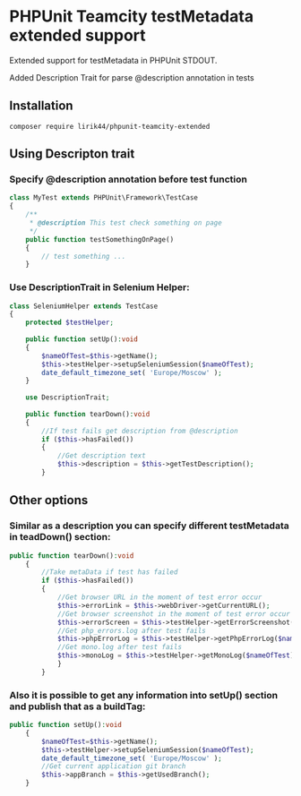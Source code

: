 # PHPUnit Teamcity testMetadata extended support

Extended support for testMetadata in PHPUnit STDOUT.

Added Description Trait for parse @description annotation in tests

## Installation

```
composer require lirik44/phpunit-teamcity-extended
```

## Using Descripton trait

### Specify @description annotation before test function

```php
class MyTest extends PHPUnit\Framework\TestCase
{
    /**
     * @description This test check something on page
     */
    public function testSomethingOnPage()
    {
        // test something ...
    }
```
### Use DescriptionTrait in Selenium Helper:

```php
class SeleniumHelper extends TestCase
{
    protected $testHelper;
    
    public function setUp():void
    {
        $nameOfTest=$this->getName();
        $this->testHelper->setupSeleniumSession($nameOfTest);
        date_default_timezone_set( 'Europe/Moscow' );
    }
    
    use DescriptionTrait;
    
    public function tearDown():void
    {
        //If test fails get description from @description
        if ($this->hasFailed())
        {
            //Get description text
            $this->description = $this->getTestDescription();
        }
```
## Other options

### Similar as a description you can specify different testMetadata in teadDown() section:
```php
public function tearDown():void
    {
        //Take metaData if test has failed
        if ($this->hasFailed())
        {
            //Get browser URL in the moment of test error occur
            $this->errorLink = $this->webDriver->getCurrentURL();
            //Get browser screenshot in the moment of test error occur
            $this->errorScreen = $this->testHelper->getErrorScreenshot($nameOfTest);
            //Get php_errors.log after test fails
            $this->phpErrorLog = $this->testHelper->getPhpErrorLog($nameOfTest);
            //Get mono.log after test fails
            $this->monoLog = $this->testHelper->getMonoLog($nameOfTest);
            }
        }
```
### Also it is possible to get any information into setUp() section and publish that as a buildTag:
```php
public function setUp():void
    {
        $nameOfTest=$this->getName();
        $this->testHelper->setupSeleniumSession($nameOfTest);
        date_default_timezone_set( 'Europe/Moscow' );
        //Get current application git branch
        $this->appBranch = $this->getUsedBranch();
    }
```